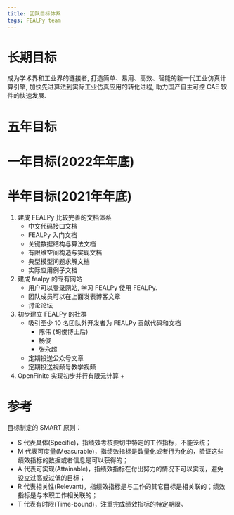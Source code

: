 ```yaml
---
title: 团队目标体系
tags: FEALPy team
---
```


# 长期目标 

成为学术界和工业界的链接者, 打造简单、易用、高效、智能的新一代工业仿真计算引擎,
加快先进算法到实际工业仿真应用的转化进程, 助力国产自主可控 CAE 软件的快速发展.

# 五年目标


# 一年目标(2022年年底)


# 半年目标(2021年年底)


1. 建成 FEALPy 比较完善的文档体系
    + 中文代码接口文档
    + FEALPy 入门文档
    + 关键数据结构与算法文档
    + 有限维空间构造与实现文档 
    + 典型模型问题求解文档
    + 实际应用例子文档
1. 建成 fealpy 的专有网站
    + 用户可以登录网站, 学习 FEALPy 使用 FEALPy.
    + 团队成员可以在上面发表博客文章
    + 讨论论坛
1. 初步建立 FEALPy 的社群
    + 吸引至少 10 名团队外开发者为 FEALPy 贡献代码和文档
        - 陈伟 (胡俊博士后)
        - 杨俊
        - 张永超
    + 定期投送公众号文章 
    + 定期投送视频号教学视频
1. OpenFinite 实现初步并行有限元计算 
    + 

# 参考

目标制定的 SMART 原则：

* S 代表具体(Specific)，指绩效考核要切中特定的工作指标，不能笼统；
* M 代表可度量(Measurable)，指绩效指标是数量化或者行为化的，验证这些绩效指标的数据或者信息是可以获得的；
* A 代表可实现(Attainable)，指绩效指标在付出努力的情况下可以实现，避免设立过高或过低的目标；
* R 代表相关性(Relevant)，指绩效指标是与工作的其它目标是相关联的；绩效指标是与本职工作相关联的；
* T 代表有时限(Time-bound)，注重完成绩效指标的特定期限。

